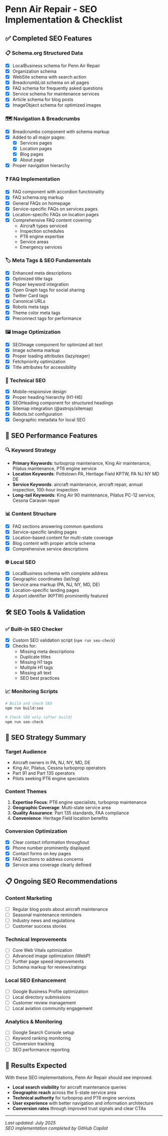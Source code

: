 # Penn Air Repair - SEO Implementation & Checklist

## ✅ Completed SEO Features

### 📋 **Schema.org Structured Data**

- [x] LocalBusiness schema for Penn Air Repair
- [x] Organization schema
- [x] WebSite schema with search action
- [x] BreadcrumbList schema on all pages
- [x] FAQ schema for frequently asked questions
- [x] Service schema for maintenance services
- [x] Article schema for blog posts
- [x] ImageObject schema for optimized images

### 🗺️ **Navigation & Breadcrumbs**

- [x] Breadcrumbs component with schema markup
- [x] Added to all major pages:
  - [x] Services pages
  - [x] Location pages
  - [x] Blog pages
  - [x] About page
- [x] Proper navigation hierarchy

### ❓ **FAQ Implementation**

- [x] FAQ component with accordion functionality
- [x] FAQ schema.org markup
- [x] General FAQs on homepage
- [x] Service-specific FAQs on services pages
- [x] Location-specific FAQs on location pages
- [x] Comprehensive FAQ content covering:
  - Aircraft types serviced
  - Inspection schedules
  - PT6 engine expertise
  - Service areas
  - Emergency services

### 🏷️ **Meta Tags & SEO Fundamentals**

- [x] Enhanced meta descriptions
- [x] Optimized title tags
- [x] Proper keyword integration
- [x] Open Graph tags for social sharing
- [x] Twitter Card tags
- [x] Canonical URLs
- [x] Robots meta tags
- [x] Theme color meta tags
- [x] Preconnect tags for performance

### 🖼️ **Image Optimization**

- [x] SEOImage component for optimized alt text
- [x] Image schema markup
- [x] Proper loading attributes (lazy/eager)
- [x] Fetchpriority optimization
- [x] Title attributes for accessibility

### 📱 **Technical SEO**

- [x] Mobile-responsive design
- [x] Proper heading hierarchy (H1-H6)
- [x] SEOHeading component for structured headings
- [x] Sitemap integration (@astrojs/sitemap)
- [x] Robots.txt configuration
- [x] Geographic metadata for local SEO

## 🎯 **SEO Performance Features**

### 🔍 **Keyword Strategy**

- **Primary Keywords**: turboprop maintenance, King Air maintenance, Pilatus maintenance, PT6 engine service
- **Location Keywords**: Pottstown PA, Heritage Field KPTW, PA NJ NY MD DE
- **Service Keywords**: aircraft maintenance, aircraft repair, annual inspection, 100-hour inspection
- **Long-tail Keywords**: King Air 90 maintenance, Pilatus PC-12 service, Cessna Caravan repair

### 📊 **Content Structure**

- [x] FAQ sections answering common questions
- [x] Service-specific landing pages
- [x] Location-based content for multi-state coverage
- [x] Blog content with proper article schema
- [x] Comprehensive service descriptions

### 🌐 **Local SEO**

- [x] LocalBusiness schema with complete address
- [x] Geographic coordinates (lat/lng)
- [x] Service area markup (PA, NJ, NY, MD, DE)
- [x] Location-specific landing pages
- [x] Airport identifier (KPTW) prominently featured

## 🛠️ **SEO Tools & Validation**

### ✅ **Built-in SEO Checker**

- [x] Custom SEO validation script (`npm run seo-check`)
- [x] Checks for:
  - Missing meta descriptions
  - Duplicate titles
  - Missing H1 tags
  - Multiple H1 tags
  - Missing alt text
  - SEO best practices

### 📈 **Monitoring Scripts**

```bash
# Build and check SEO
npm run build:seo

# Check SEO only (after build)
npm run seo-check
```

## 🎯 **SEO Strategy Summary**

### **Target Audience**

- Aircraft owners in PA, NJ, NY, MD, DE
- King Air, Pilatus, Cessna turboprop operators
- Part 91 and Part 135 operators
- Pilots seeking PT6 engine specialists

### **Content Themes**

1. **Expertise Focus**: PT6 engine specialists, turboprop maintenance
2. **Geographic Coverage**: Multi-state service area
3. **Quality Assurance**: Part 135 standards, FAA compliance
4. **Convenience**: Heritage Field location benefits

### **Conversion Optimization**

- [x] Clear contact information throughout
- [x] Phone number prominently displayed
- [x] Contact forms on key pages
- [x] FAQ sections to address concerns
- [x] Service area coverage clearly defined

## 📋 **Ongoing SEO Recommendations**

### **Content Marketing**

- [ ] Regular blog posts about aircraft maintenance
- [ ] Seasonal maintenance reminders
- [ ] Industry news and regulations
- [ ] Customer success stories

### **Technical Improvements**

- [ ] Core Web Vitals optimization
- [ ] Advanced image optimization (WebP)
- [ ] Further page speed improvements
- [ ] Schema markup for reviews/ratings

### **Local SEO Enhancement**

- [ ] Google Business Profile optimization
- [ ] Local directory submissions
- [ ] Customer review management
- [ ] Local aviation community engagement

### **Analytics & Monitoring**

- [ ] Google Search Console setup
- [ ] Keyword ranking monitoring
- [ ] Conversion tracking
- [ ] SEO performance reporting

## 🚀 **Results Expected**

With these SEO implementations, Penn Air Repair should see improved:

- **Local search visibility** for aircraft maintenance queries
- **Geographic reach** across the 5-state service area
- **Technical authority** for turboprop and PT6 engine services
- **User experience** with better navigation and information architecture
- **Conversion rates** through improved trust signals and clear CTAs

---

_Last updated: July 2025_  
_SEO implementation completed by GitHub Copilot_
